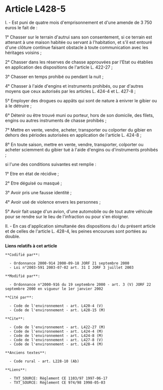 # Article L428-5

I. - Est puni de quatre mois d'emprisonnement et d'une amende de 3 750 euros le fait de :

1° Chasser sur le terrain d'autrui sans son consentement, si ce terrain est attenant à une maison habitée ou servant à
l'habitation, et s'il est entouré d'une clôture continue faisant obstacle à toute communication avec les héritages voisins ;

2° Chasser dans les réserves de chasse approuvées par l'Etat ou établies en application des dispositions de l'article L.
422-27 ;

3° Chasser en temps prohibé ou pendant la nuit ;

4° Chasser à l'aide d'engins et instruments prohibés, ou par d'autres moyens que ceux autorisés par les articles L. 424-4 et
L. 427-8 ;

5° Employer des drogues ou appâts qui sont de nature à enivrer le gibier ou à le détruire ;

6° Détenir ou être trouvé muni ou porteur, hors de son domicile, des filets, engins ou autres instruments de chasse
prohibés ;

7° Mettre en vente, vendre, acheter, transporter ou colporter du gibier en dehors des périodes autorisées en application de
l'article L. 424-8 ;

8° En toute saison, mettre en vente, vendre, transporter, colporter ou acheter sciemment du gibier tué à l'aide d'engins ou
d'instruments prohibés ;

si l'une des conditions suivantes est remplie :

1° Etre en état de récidive ;

2° Etre déguisé ou masqué ;

3° Avoir pris une fausse identité ;

4° Avoir usé de violence envers les personnes ;

5° Avoir fait usage d'un avion, d'une automobile ou de tout autre véhicule pour se rendre sur le lieu de l'infraction ou pour
s'en éloigner.

II. - En cas d'application simultanée des dispositions du I du présent article et de celles de l'article L. 428-4, les peines
encourues sont portées au double.

**Liens relatifs à cet article**

	**Codifié par**:

	  - Ordonnance 2000-914 2000-09-18 JORF 21 septembre 2000
	  - Loi n°2003-591 2003-07-02 art. 31 I JORF 3 juillet 2003

	**Modifié par**:

	  - Ordonnance n°2000-916 du 19 septembre 2000 - art. 3 (V) JORF 22 septembre 2000 en vigueur le 1er janvier 2002

	**Cité par**:

	  - Code de l'environnement - art. L420-4 (V)
	  - Code de l'environnement - art. L428-15 (M)

	**Cite**:

	  - Code de l'environnement - art. L422-27 (M)
	  - Code de l'environnement - art. L424-4 (M)
	  - Code de l'environnement - art. L424-8 (M)
	  - Code de l'environnement - art. L427-8 (V)
	  - Code de l'environnement - art. L428-4 (M)

	**Anciens textes**:

	  - Code rural - art. L228-10 (Ab)

	**Liens**:

	  - TXT_SOURCE: Règlement CE 1103/97 1997-06-17
	  - TXT_SOURCE: Règlement CE 974/98 1998-05-03
